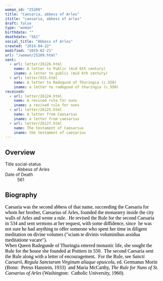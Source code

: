 ```yaml
---
woman_id: "25209"
title: "Caesaria, abbess of Arles"
ititle: "caesaria, abbess of arles"
draft: false
type: "woman"
birthdate: ""
deathdate: "561"
social_title: "Abbess of Arles"
created: "2014-04-22"
modified: "2019-02-21"
url: "/woman/25209.html"
sent:
  - url: letter/26126.html
    name: A letter to Public (mid 6th century)
    iname: a letter to public (mid 6th century)
  - url: letter/915.html
    name: A letter to Radegund of Thuringia (c.550)
    iname: a letter to radegund of thuringia (c.550)
received:
  - url: letter/26124.html
    name: A revised rule for nuns
    iname: a revised rule for nuns
  - url: letter/26125.html
    name: A letter from Caesarius
    iname: a letter from caesarius
  - url: letter/26127.html
    name: The testament of Caesarius
    iname: the testament of caesarius
---
```

<h2 class="mt-4">Overview</h2><dt>Title social-status</dt><dd>Abbess of Arles</dd><dt>Date of Death</dt><dd>561</dd><h2 class="mt-4">Biography</h2><p><span style="color: #000000; font-family: Calibri; font-size: medium;">Caesaria was the second abbess of that name, succeeding the Caesaria for whom her brother, Caesarius of Arles, founded the monastery inside the city walls of Arles and wrote a rule.&nbsp; He revised the Rule for the second Caesaria in 534 and sent sermons at her request, with some diffidence, since&nbsp; he was not sure he had anything to offer someone who spent her time in diligent&nbsp; meditation on divine volumes ("sciam te divinis voluminibus assidua meditatione vacare").&nbsp; <br>When Queen Radegunde of Thuringia entered monastic life, she sought the Rule for the house she founded at Poitiers in 550.&nbsp; The second Caesaria sent the Rule along with a letter of encouragement.&nbsp; For the Rule, see <em>Sancti Caesarii, Regula Sanctarum Virginum aliaque opuscola,</em> ed. Germanus Morin (Bonn:&nbsp; Petrus Hanstein, 1933)&nbsp; and Maria McCarthy, <i>The Rule for Nuns of St. Caesarius of Arles</i> (Washington:&nbsp; Catholic University, 1960).</span></p><p><span style="color: #000000; font-family: Calibri; font-size: medium;">&nbsp;</span></p><p></p>